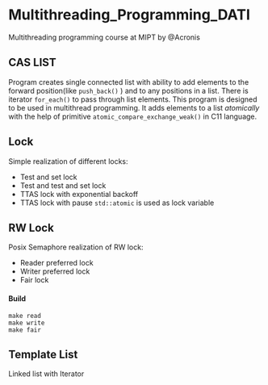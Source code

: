 # Multithreading_Programming_DATI
Multithreading programming course at MIPT by @Acronis
## CAS LIST
Program creates single connected list with ability to add elements to the forward position(like `push_back()` ) and to any positions in a list. There is iterator `for_each()` to pass through list elements. This program is designed to be used in multithread programming. It adds elements to a list *atomically* with the help of primitive `atomic_compare_exchange_weak()` in C11 language. 
## Lock

Simple realization of different locks:
 - Test and set lock
 - Test and test and set lock
 - TTAS lock with exponential backoff
 - TTAS lock with pause
`std::atomic` is used as lock variable

## RW Lock

Posix Semaphore realization of RW lock:
 - Reader preferred lock
 - Writer preferred lock
 - Fair lock

#### Build
```
make read
make write
make fair
```

## Template List

Linked list with Iterator
